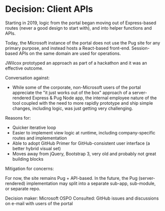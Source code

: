# Decision: Client APIs

Starting in 2019, logic from the portal began moving out of Express-based routes (never a good
design to start with), and into helper functions and APIs.

Today, the Microsoft instance of the portal does not use the Pug site for any primary purpose,
and instead hosts a React-based front-end. Session-based APIs on the same domain are used for
operations.

JWilcox prototyped an approach as part of a hackathon and it was an effective outcome.

Conversation against:

- While some of the corporate, non-Microsoft users of the portal appreciate the
  "it just works out of the box" approach of a server-rendered Express & Pug Node app,
  the internal employee nature of the tool coupled with the need to more rapidly prototype
  and ship simple changes, including logic, was just getting very challenging.

Reasons for:

- Quicker iterative loop
- Easier to implement view logic at runtime, including company-specific routes and implementation
- Able to adopt GitHub Primer for GitHub-consistent user interface (a better hybrid visual set)
- Moves away from jQuery, Bootstrap 3, very old and probably not great building blocks

Mitigation for concerns:

For now, the site remains Pug + API-based. In the future, the Pug (server-rendered) implementation
may split into a separate sub-app, sub-module, or separate repo.

Decision maker: Microsoft OSPO
Consulted: GitHub issues and discussions on e-mail with users of the portal
